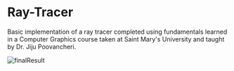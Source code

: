 # Ray-Tracer
Basic implementation of a ray tracer completed using fundamentals learned in a Computer Graphics course taken at Saint Mary's University and taught by Dr. Jiju Poovancheri.

  ![finalResult](https://github.com/riley-okeefe/Ray-Tracer/assets/97004064/b0e57fca-380e-4caf-b730-79e3f167eac4)
